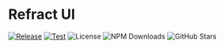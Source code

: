 # Refract UI

[![Release](https://github.com/refract-ui/refract-ui/actions/workflows/release.yml/badge.svg)](https://github.com/refract-ui/refract-ui/actions/workflows/release.yml)
[![Test](https://github.com/refract-ui/refract-ui/actions/workflows/test.yml/badge.svg)](https://github.com/refract-ui/refract-ui/actions/workflows/test.yml)
![License](https://img.shields.io/github/license/refract-ui/refract)
![NPM Downloads](https://img.shields.io/npm/dm/@refract-ui/core.svg?style=flat)
![GitHub Stars](https://badgen.net/github/stars/refract-ui/refract)
